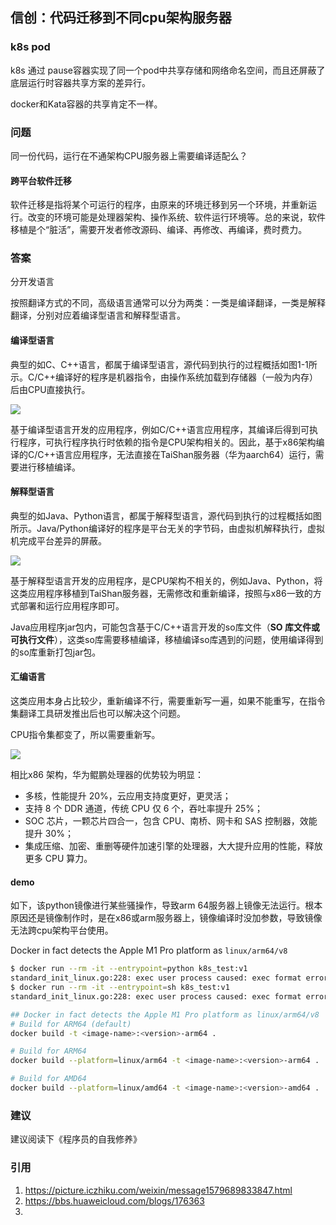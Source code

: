 ## 信创：代码迁移到不同cpu架构服务器

### k8s pod

k8s 通过 pause容器实现了同一个pod中共享存储和网络命名空间，而且还屏蔽了底层运行时容器共享方案的差异行。

docker和Kata容器的共享肯定不一样。

### 问题

同一份代码，运行在不通架构CPU服务器上需要编译适配么？

#### 跨平台软件迁移

软件迁移是指将某个可运行的程序，由原来的环境迁移到另一个环境，并重新运行。改变的环境可能是处理器架构、操作系统、软件运行环境等。总的来说，软件移植是个“脏活”，需要开发者修改源码、编译、再修改、再编译，费时费力。

### 答案

分开发语言

按照翻译方式的不同，高级语言通常可以分为两类：一类是编译翻译，一类是解释翻译，分别对应着编译型语言和解释型语言。

#### 编译型语言

典型的如C、C++语言，都属于编译型语言，源代码到执行的过程概括如图1-1所示。C/C++编译好的程序是机器指令，由操作系统加载到存储器（一般为内存）后由CPU直接执行。

![](https://image-1300760561.cos.ap-beijing.myqcloud.com/bgyq-blog/编译语言执行过程.png)

基于编译型语言开发的应用程序，例如C/C++语言应用程序，其编译后得到可执行程序，可执行程序执行时依赖的指令是CPU架构相关的。因此，基于x86架构编译的C/C++语言应用程序，无法直接在TaiShan服务器（华为aarch64）运行，需要进行移植编译。

#### 解释型语言

典型的如Java、Python语言，都属于解释型语言，源代码到执行的过程概括如图所示。Java/Python编译好的程序是平台无关的字节码，由虚拟机解释执行，虚拟机完成平台差异的屏蔽。

![](https://image-1300760561.cos.ap-beijing.myqcloud.com/bgyq-blog/解释型语言执行过程.png)

基于解释型语言开发的应用程序，是CPU架构不相关的，例如Java、Python，将这类应用程序移植到TaiShan服务器，无需修改和重新编译，按照与x86一致的方式部署和运行应用程序即可。

Java应用程序jar包内，可能包含基于C/C++语言开发的so库文件（**SO 库文件或可执行文件**），这类so库需要移植编译，移植编译so库遇到的问题，使用编译得到的so库重新打包jar包。

#### 汇编语言

这类应用本身占比较少，重新编译不行，需要重新写一遍，如果不能重写，在指令集翻译工具研发推出后也可以解决这个问题。

CPU指令集都变了，所以需要重新写。

![](https://image-1300760561.cos.ap-beijing.myqcloud.com/bgyq-blog/x86-and-aarch.png)

相比x86 架构，华为鲲鹏处理器的优势较为明显：

- 多核，性能提升 20%，云应用支持度更好，更灵活；
- 支持 8 个 DDR 通道，传统 CPU 仅 6 个，吞吐率提升 25%；
- SOC 芯片，一颗芯片四合一，包含 CPU、南桥、网卡和 SAS 控制器，效能提升 30%；
- 集成压缩、加密、重删等硬件加速引擎的处理器，大大提升应用的性能，释放更多 CPU 算力。

#### demo

如下，该python镜像进行某些骚操作，导致arm 64服务器上镜像无法运行。根本原因还是镜像制作时，是在x86或arm服务器上，镜像编译时没加参数，导致镜像无法跨cpu架构平台使用。

Docker in fact detects the Apple M1 Pro platform as `linux/arm64/v8`

```bash
$ docker run --rm -it --entrypoint=python k8s_test:v1
standard_init_linux.go:228: exec user process caused: exec format error
$ docker run --rm -it --entrypoint=sh k8s_test:v1
standard_init_linux.go:228: exec user process caused: exec format error

## Docker in fact detects the Apple M1 Pro platform as linux/arm64/v8
# Build for ARM64 (default)
docker build -t <image-name>:<version>-arm64 .

# Build for ARM64 
docker build --platform=linux/arm64 -t <image-name>:<version>-arm64 .

# Build for AMD64
docker build --platform=linux/amd64 -t <image-name>:<version>-amd64 .
```



### 建议

建议阅读下《程序员的自我修养》

### 引用

1. https://picture.iczhiku.com/weixin/message1579689833847.html
2. https://bbs.huaweicloud.com/blogs/176363
3. 